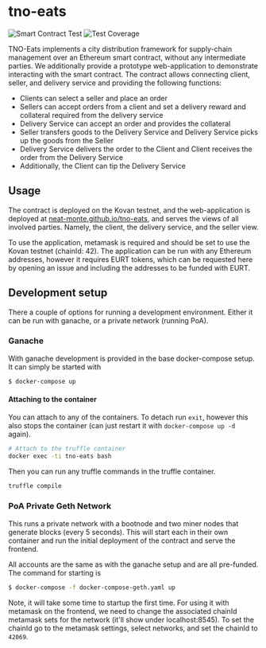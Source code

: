 # tno-eats

![Smart Contract Test](https://github.com/neat-monte/tno-eats/actions/workflows/main.yml/badge.svg)
![Test Coverage](https://img.shields.io/endpoint?url=https://gist.githubusercontent.com/neat-monte/38e17eaacdbbcd485a265bb6f916c704/raw/coverage.badge.json)

TNO-Eats implements a city distribution framework for supply-chain management over an Ethereum smart contract, without any intermediate parties. We additionally provide a prototype web-application to demonstrate interacting with the smart contract. The contract allows connecting client, seller, and delivery service and providing the following functions:

- Clients can select a seller and place an order
- Sellers can accept orders from a client and set a delivery reward and collateral required from the delivery service
- Delivery Service can accept an order and provides the collateral
- Seller transfers goods to the Delivery Service and Delivery Service picks up the goods from the Seller
- Delivery Service delivers the order to the Client and Client receives the order from the Delivery Service
- Additionally, the Client can tip the Delivery Service

## Usage

The contract is deployed on the Kovan testnet, and the web-application is deployed at [neat-monte.github.io/tno-eats](https://neat-monte.github.io/tno-eats), and serves the views of all involved parties. Namely, the client, the delivery service, and the seller view.

To use the application, metamask is required and should be set to use the Kovan testnet (chainId: 42). The application can be run with any Ethereum addresses, however it requires EURT tokens, which can be requested here by opening an issue and including the addresses to be funded with EURT.

## Development setup

There a couple of options for running a development environment. Either it can be run with ganache, or a private network (running PoA). 

### Ganache

With ganache development is provided in the base docker-compose setup. It can simply be started with

```bash
$ docker-compose up
```

#### Attaching to the container

You can attach to any of the containers. To detach run `exit`, however this also stops the container (can just restart it with `docker-compose up -d` again).

```bash
# Attach to the truffle container
docker exec -ti tno-eats bash
```

Then you can run any truffle commands in the truffle container.

```bash
truffle compile
```

### PoA Private Geth Network

This runs a private network with a bootnode and two miner nodes that generate blocks (every 5 seconds). This will start each in their own container and run the initial deployment of the contract and serve the frontend.

All accounts are the same as with the ganache setup and are all pre-funded. The command for starting is

```bash
$ docker-compose -f docker-compose-geth.yaml up
```

Note, it will take some time to startup the first time. For using it with metamask on the frontend, we need to change the associated chainId metamask sets for the network (it'll show under localhost:8545). To set the chainId go to the metamask settings, select networks, and set the chainId to `42069`.
